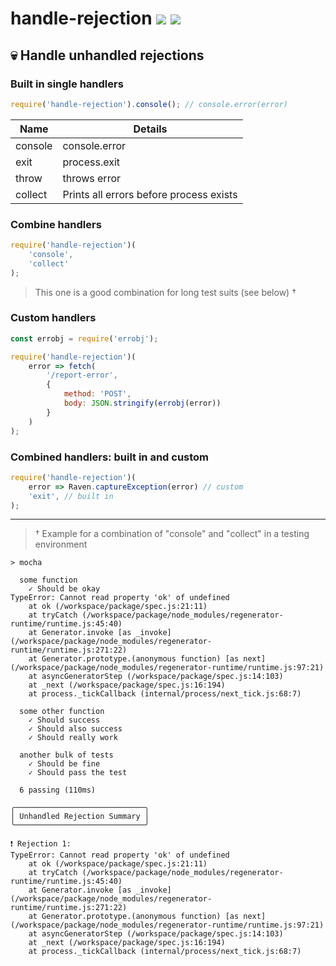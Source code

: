 # handle-rejection [![](https://img.shields.io/npm/v/handle-rejection.svg)](https://www.npmjs.com/package/handle-rejection) [![](https://img.shields.io/badge/source--000000.svg?logo=github&style=social)](https://github.com/omrilotan/mono/tree/master/packages/handle-rejection)

## 💀 Handle unhandled rejections

### Built in single handlers
```js
require('handle-rejection').console(); // console.error(error)
```

| Name | Details
| - | -
| console | console.error
| exit | process.exit
| throw | throws error
| collect | Prints all errors before process exists

### Combine handlers
```js
require('handle-rejection')(
	'console',
	'collect'
);
```
> This one is a good combination for long test suits (see below) †

### Custom handlers
```js
const errobj = require('errobj');

require('handle-rejection')(
	error => fetch(
		'/report-error',
		{
			method: 'POST',
			body: JSON.stringify(errobj(error))
		}
	)
);
```

### Combined handlers: built in and custom
```js
require('handle-rejection')(
	error => Raven.captureException(error) // custom
	'exit', // built in
);
```

---

> † Example for a combination of "console" and "collect" in a testing environment

```
> mocha

  some function
    ✓ Should be okay
TypeError: Cannot read property 'ok' of undefined
    at ok (/workspace/package/spec.js:21:11)
    at tryCatch (/workspace/package/node_modules/regenerator-runtime/runtime.js:45:40)
    at Generator.invoke [as _invoke] (/workspace/package/node_modules/regenerator-runtime/runtime.js:271:22)
    at Generator.prototype.(anonymous function) [as next] (/workspace/package/node_modules/regenerator-runtime/runtime.js:97:21)
    at asyncGeneratorStep (/workspace/package/spec.js:14:103)
    at _next (/workspace/package/spec.js:16:194)
    at process._tickCallback (internal/process/next_tick.js:68:7)

  some other function
    ✓ Should success
    ✓ Should also success
    ✓ Should really work

  another bulk of tests
    ✓ Should be fine
    ✓ Should pass the test

  6 passing (110ms)

╭─────────────────────────────╮
│ Unhandled Rejection Summary │
╰─────────────────────────────╯

❗️ Rejection 1:
TypeError: Cannot read property 'ok' of undefined
    at ok (/workspace/package/spec.js:21:11)
    at tryCatch (/workspace/package/node_modules/regenerator-runtime/runtime.js:45:40)
    at Generator.invoke [as _invoke] (/workspace/package/node_modules/regenerator-runtime/runtime.js:271:22)
    at Generator.prototype.(anonymous function) [as next] (/workspace/package/node_modules/regenerator-runtime/runtime.js:97:21)
    at asyncGeneratorStep (/workspace/package/spec.js:14:103)
    at _next (/workspace/package/spec.js:16:194)
    at process._tickCallback (internal/process/next_tick.js:68:7)
```
